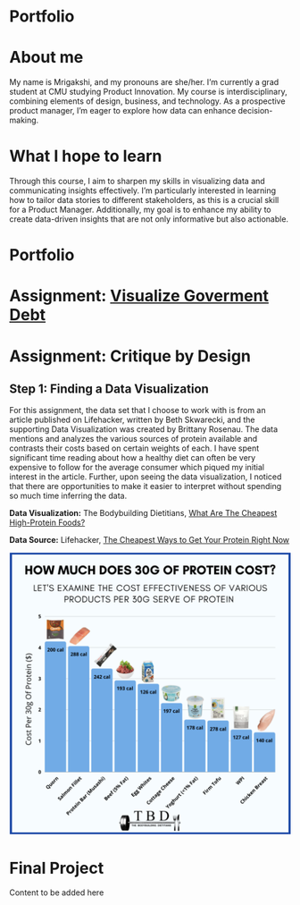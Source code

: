 # Portfolio
# About me
My name is Mrigakshi, and my pronouns are she/her. I’m currently a grad student at CMU studying Product Innovation. My course is interdisciplinary, combining elements of design, business, and technology. As a prospective product manager, I’m eager to explore how data can enhance decision-making.
# What I hope to learn 
Through this course, I aim to sharpen my skills in visualizing data and communicating insights effectively. I’m particularly interested in learning how to tailor data stories to different stakeholders, as this is a crucial skill for a Product Manager. Additionally, my goal is to enhance my ability to create data-driven insights that are not only informative but also actionable.
# Portfolio
# Assignment: [Visualize Goverment Debt](visualizinggovtdebt.md) 
# Assignment: Critique by Design 
## Step 1: Finding a Data Visualization
For this assignment, the data set that I choose to work with is from an article published on Lifehacker, written by Beth Skwarecki, and the supporting Data Visualization was created by Brittany Rosenau. The data mentions and analyzes the various sources of protein available and contrasts their costs based on certain weights of each. I have spent significant time reading about how a healthy diet can often be very expensive to follow for the average consumer which piqued my initial interest in the article. Further, upon seeing the data visualization, I noticed that there are opportunities to make it easier to interpret without spending so much time inferring the data. 

**Data Visualization:** The Bodybuilding Dietitians, [What Are The Cheapest High-Protein Foods?](https://www.thebodybuildingdietitians.com/blog/how-cost-effective-is-your-high-protein-diet)

**Data Source:** Lifehacker, [The Cheapest Ways to Get Your Protein Right Now](https://lifehacker.com/the-cheapest-ways-to-get-your-protein-right-now-1850001760)

<img src="CheapestWayToGetProtein.png" alt="Cheapest Way To Get Protein" width="800" />

# Final Project 
Content to be added here 
